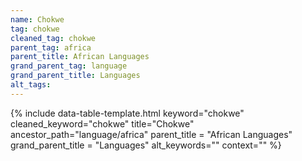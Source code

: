```yaml
---
name: Chokwe
tag: chokwe
cleaned_tag: chokwe
parent_tag: africa
parent_title: African Languages
grand_parent_tag: language
grand_parent_title: Languages
alt_tags: 
---
```


{% include data-table-template.html 
  keyword="chokwe" 
  cleaned_keyword="chokwe" 
  title="Chokwe"
  ancestor_path="language/africa" 
  parent_title = "African Languages"
  grand_parent_title = "Languages"
  alt_keywords=""
  context=""
%}

